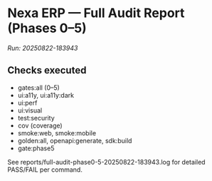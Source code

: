 # Nexa ERP — Full Audit Report (Phases 0–5)
_Run: 20250822-183943_

## Checks executed
- gates:all (0–5)
- ui:a11y, ui:a11y:dark
- ui:perf
- ui:visual
- test:security
- cov (coverage)
- smoke:web, smoke:mobile
- golden:all, openapi:generate, sdk:build
- gate:phase5

See reports/full-audit-phase0-5-20250822-183943.log for detailed PASS/FAIL per command.
